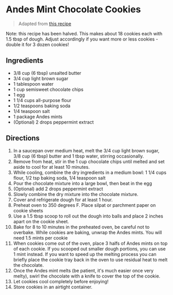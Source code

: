 # Andes Mint Chocolate Cookies

> Adapted from [this recipe](http://allrecipes.com/recipe/16212/chocolate-mint-candies-cookies/)

Note: this recipe has been halved. This makes about 18 cookies each with 1.5 tbsp of dough. Adjust accordingly if you want more or less cookies - double it for 3 dozen cookies!

## Ingredients 

* 3/8 cup (6 tbsp) unsalted butter
* 3/4 cup light brown sugar
* 1 tablespoon water
* 1 cup semisweet chocolate chips
* 1 egg
* 1 1/4 cups all-purpose flour
* 1/2 teaspoons baking soda
* 1/4 teaspoon salt
* 1 package Andes mints
* (Optional) 2 drops peppermint extract

## Directions

1. In a saucepan over medium heat, melt the 3/4 cup light brown sugar, 3/8 cup (6 tbsp) butter and 1 tbsp water, stirring occasionally.
1. Remove from heat, stir in the 1 cup chocolate chips until melted and set aside to cool for at least 10 minutes.
1. While cooling, combine the dry ingredients in a medium bowl: 1 1/4 cups flour, 1/2 tsp baking soda, 1/4 teaspoon salt
1. Pour the chocolate mixture into a large bowl, then beat in the egg
1. (Optional) add 2 drops peppermint extract
1. Slowly combine the dry mixture into the chocolate mixture. 
1. Cover and refrigerate dough for at least 1 hour.
1. Preheat oven to 350 degrees F. Place silpat or parchment paper on cookie sheets
1. Use a 1.5 tbsp scoop to roll out the dough into balls and place 2 inches apart on the cookie sheet. 
1. Bake for 8 to 10 minutes in the preheated oven, be careful not to overbake. While cookies are baking, unwrap the Andes mints. You will need 1.5 mints per cookie
1. When cookies come out of the oven, place 3 halfs of Andes mints on top of each cookie. If you scooped out smaller dough portions, you can use 1 mint instead. If you want to speed up the melting process you can briefly place the cookie tray back in the oven to use residual heat to melt the chocolate.
1. Once the Andes mint melts (be patient, it's much easier once very melty), swirl the chocolate with a knife to cover the top of the cookie.
1. Let cookies cool completely before enjoying!
1. Store cookies in an airtight container. 
